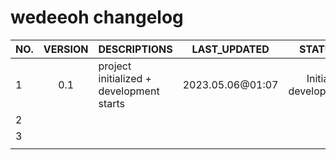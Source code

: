 # wedeeoh changelog

| NO. | VERSION | DESCRIPTIONS | LAST_UPDATED | STATUS | REMARKS |
|---  |:-------:|---           |:------------:|:------:|:-------:|
|  1  |   0.1   | project initialized + development starts | 2023.05.06@01:07 | Initial development |         |
|  2  |         |              |              |        |         |
|  3  |         |              |              |        |         |
|     |         |              |              |        |         |
